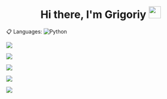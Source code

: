 <h1 align="center">Hi there, I'm Grigoriy <img src="https://github.com/blackcater/blackcater/raw/main/images/Hi.gif" height="32"/></h1>

  📋 Languages:
  ![Python](https://img.shields.io/badge/python-3670A0?style=for-the-badge&logo=python&logoColor=ffdd54)
  
![](http://github-profile-summary-cards.vercel.app/api/cards/profile-details?username=GrigoriyPro&theme=2077)

![](http://github-profile-summary-cards.vercel.app/api/cards/repos-per-language?username=GrigoriyPro&theme=2077)

![](http://github-profile-summary-cards.vercel.app/api/cards/most-commit-language?username=GrigoriyPro&theme=2077)

![](http://github-profile-summary-cards.vercel.app/api/cards/stats?username=GrigoriyPro&theme=2077)

![](http://github-profile-summary-cards.vercel.app/api/cards/productive-time?username=GrigoriyPro&theme=2077&utcOffset=8)
